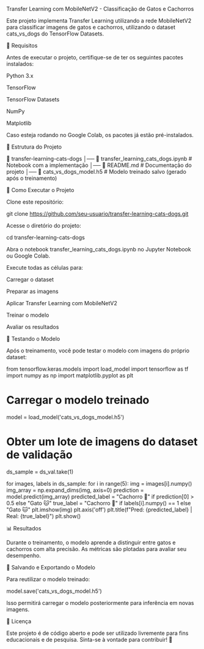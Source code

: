 Transfer Learning com MobileNetV2 - Classificação de Gatos e Cachorros

Este projeto implementa Transfer Learning utilizando a rede MobileNetV2 para classificar imagens de gatos e cachorros, utilizando o dataset cats_vs_dogs do TensorFlow Datasets.

📌 Requisitos

Antes de executar o projeto, certifique-se de ter os seguintes pacotes instalados:

Python 3.x

TensorFlow

TensorFlow Datasets

NumPy

Matplotlib

Caso esteja rodando no Google Colab, os pacotes já estão pré-instalados.

📂 Estrutura do Projeto

📁 transfer-learning-cats-dogs
│── 📄 transfer_learning_cats_dogs.ipynb  # Notebook com a implementação
│── 📄 README.md  # Documentação do projeto
│── 📄 cats_vs_dogs_model.h5  # Modelo treinado salvo (gerado após o treinamento)

🚀 Como Executar o Projeto

Clone este repositório:

git clone https://github.com/seu-usuario/transfer-learning-cats-dogs.git

Acesse o diretório do projeto:

cd transfer-learning-cats-dogs

Abra o notebook transfer_learning_cats_dogs.ipynb no Jupyter Notebook ou Google Colab.

Execute todas as células para:

Carregar o dataset

Preparar as imagens

Aplicar Transfer Learning com MobileNetV2

Treinar o modelo

Avaliar os resultados

🧪 Testando o Modelo

Após o treinamento, você pode testar o modelo com imagens do próprio dataset:

from tensorflow.keras.models import load_model
import tensorflow as tf
import numpy as np
import matplotlib.pyplot as plt

# Carregar o modelo treinado
model = load_model('cats_vs_dogs_model.h5')

# Obter um lote de imagens do dataset de validação
ds_sample = ds_val.take(1)

for images, labels in ds_sample:
    for i in range(5):
        img = images[i].numpy()
        img_array = np.expand_dims(img, axis=0)
        prediction = model.predict(img_array)
        predicted_label = "Cachorro 🐶" if prediction[0] > 0.5 else "Gato 🐱"
        true_label = "Cachorro 🐶" if labels[i].numpy() == 1 else "Gato 🐱"
        plt.imshow(img)
        plt.axis('off')
        plt.title(f"Pred: {predicted_label} | Real: {true_label}")
        plt.show()

📊 Resultados

Durante o treinamento, o modelo aprende a distinguir entre gatos e cachorros com alta precisão. As métricas são plotadas para avaliar seu desempenho.

💾 Salvando e Exportando o Modelo

Para reutilizar o modelo treinado:

model.save('cats_vs_dogs_model.h5')

Isso permitirá carregar o modelo posteriormente para inferência em novas imagens.

📜 Licença

Este projeto é de código aberto e pode ser utilizado livremente para fins educacionais e de pesquisa. Sinta-se à vontade para contribuir! 🚀